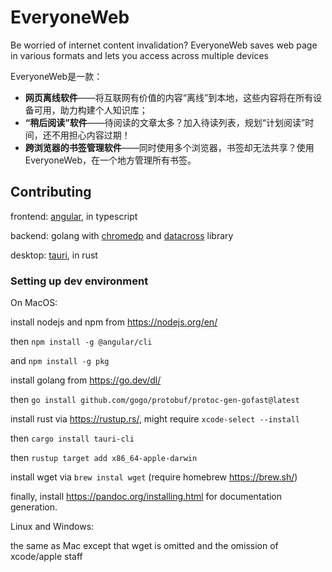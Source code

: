 # EveryoneWeb

Be worried of internet content invalidation? EveryoneWeb saves web page in various formats and lets you access across multiple devices

<p>EveryoneWeb是一款：</p>
<ul>
    <li><strong>网页离线软件</strong>——将互联网有价值的内容“离线”到本地，这些内容将在所有设备可用，助力构建个人知识库；</li>
    <li><strong>“稍后阅读”软件</strong>——待阅读的文章太多？加入待读列表，规划“计划阅读”时间，还不用担心内容过期！</li>
    <li><strong>跨浏览器的书签管理软件</strong>——同时使用多个浏览器，书签却无法共享？使用EveryoneWeb，在一个地方管理所有书签。</li>
</ul>
        
## Contributing
 
frontend: [angular](https://angular.io/), in typescript

backend: golang with [chromedp](https://github.com/chromedp/chromedp) and [datacross](https://github.com/CQUST-Runner/datacross) library

desktop: [tauri](https://tauri.app/), in rust

### Setting up dev environment

On MacOS:

install nodejs and npm from https://nodejs.org/en/

then `npm install -g @angular/cli`

and `npm install -g pkg`

install golang from https://go.dev/dl/

then `go install github.com/gogo/protobuf/protoc-gen-gofast@latest`

install rust via https://rustup.rs/, might require `xcode-select --install`

then `cargo install tauri-cli`

then `rustup target add x86_64-apple-darwin`

install wget via `brew instal wget` (require homebrew https://brew.sh/)

finally, install https://pandoc.org/installing.html for documentation generation.

Linux and Windows:

the same as Mac except that wget is omitted and the omission of xcode/apple staff


